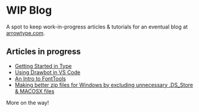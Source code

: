 # WIP Blog

A spot to keep work-in-progress articles & tutorials for an eventual blog at [arrowtype.com](https://arrowtype.com/).

## Articles in progress

- [Getting Started in Type](2020-05-01--getting-started-in-type)
- [Using Drawbot in VS Code](2020-06-15--drawbot-in-vscode)
- [An Intro to FontTools](2020-06-16--intro-to-fonttools)
- [Making better zip files for Windows by excluding unnecessary .DS_Store & MACOSX files](2020-08-25--making-better-zips)

More on the way!
